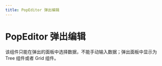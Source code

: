```yaml
---
title: PopEditor 弹出编辑
---
```


# PopEditor 弹出编辑

<div>该组件只能在弹出的面板中选择数据，不能手动输入数据；弹出面板中显示为 Tree 组件或者 Grid 组件。</div>

